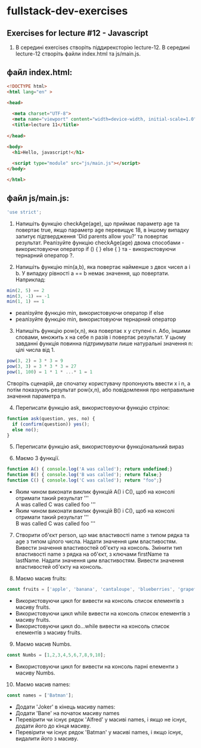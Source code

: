 # fullstack-dev-exercises

## Exercises for lecture #12 - Javascript

1. В середині exercises створіть піддирексторію lecture-12. В середині lecture-12 створіть файли index.html та js/main.js. 

## файл index.html:

```html
<!DOCTYPE html>
<html lang="en" >

<head>
  
  <meta charset="UTF-8">
  <meta name="viewport" content="width=device-width, initial-scale=1.0">
  <title>lecture 11</title>
  
</head>

<body>
  <h1>Hello, javascript!</h1>
  
  <script type="module" src="js/main.js"></script>
</body>

</html>

```

## файл js/main.js:

```js
'use strict';


```
1. Напишіть функцію checkAge(age), що приймає параметр age та повертає true, якщо параметр age перевищує 18, в іншому випадку запитує підтвердження 'Did parents allow you?' та повертає результат. Реалізуйте функцію checkAge(age) двома способами - використовуючи оператор if () { } else { } та - використовуючи тернарний оператор ?.
    

2. Напишіть функцію min(a,b), яка повертає найменше з двох чисел a і b. У випадку рівності a == b немає значення, що повертати. Наприклад:
```js
min(2, 5) == 2
min(3, -1) == -1
min(1, 1) == 1
```

  - реалізуйте функцію min, використовуючи оператор if else
  - реалізуйте функцію min, використовуючи тернарний оператор

3. Напишіть функцію pow(x,n), яка повертає x у ступені n. Або, іншими словами, множить x на себе n разів і повертає результат. У цьому завданні функція повинна підтримувати лише натуральні значення n: цілі числа від 1.

```js
pow(3, 2) = 3 * 3 = 9
pow(3, 3) = 3 * 3 * 3 = 27
pow(1, 100) = 1 * 1 * ...* 1 = 1
```
Створіть сценарій, де спочатку користувачу пропонують ввести x і n, а потім показують результат pow(x,n), або повідомлення про неправильне значення параметра n.

4. Переписати функцію ask, використовуючи функцію стрілок:

```js
function ask(question, yes, no) {
  if (confirm(question)) yes();
  else no();
}

```
5. Переписати функцію ask, використовуючи функціональний вираз

6. Маємо 3 функції.
```js
function A() { console.log('A was called'); return undefined;}
function B() { console.log('B was called'); return false;}
function C() { console.log('C was called'); return "foo";}
```
  - Яким чином виконати виклик функцій A() і C(), щоб на консолі отримати такий результат
'''  
  A was called
  C was called
  foo 
'''
  - Яким чином виконати виклик функцій B() і C(), щоб на консолі отримати такий результат
'''  
  B was called
  C was called
  foo
'''

7. Створити об'єкт person, що має властивості name з типом рядка та age з типом цілого числа. Надати значення цим властивостям. Вивести значення властивостей об'єкту на консоль. Змінити тип властивості name з рядка на об'єкт, з ключами  firstName та lastName. Надати значення цим властивостям. Вивести значення властивостей об'єкту на консоль.

8. Маємо масив fruits:
```js
const fruits = ['apple', 'banana', 'cantaloupe', 'blueberries', 'grapefruit'];

```
  - Використовуючи цикл for вивести на консоль список елементів з масиву fruits.  
  - Використовуючи цикл while вивести на консоль список елементів з масиву fruits.  
  - Використовуючи цикл do...while вивести на консоль список елементів з масиву fruits.  

9. Маємо масив Numbs. 

```js
const Numbs = [1,2,3,4,5,6,7,8,9,10];

```
  - Використовуючи цикл for вивести на консоль парні елементи з масиву Numbs.  


10. Маємо масив names:

```js
const names = ['Batman'];
```
  - Додати 'Joker' в кінець масиву names:
  - Додати 'Bane' на початок масиву names
  - Перевірити чи існує рядок 'Alfred' у масиві names, і якщо не існує, додати його до кінця масиву. 
  - Перевірити чи існує рядок 'Batman' у масиві names, і якщо існує, видалити його з масиву. 

